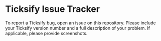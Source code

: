 # Ticksify Issue Tracker
To report a Ticksify bug, open an issue on this repository. Please include your Ticksify version number and a full description of your problem. If applicable, please provide screenshots.
